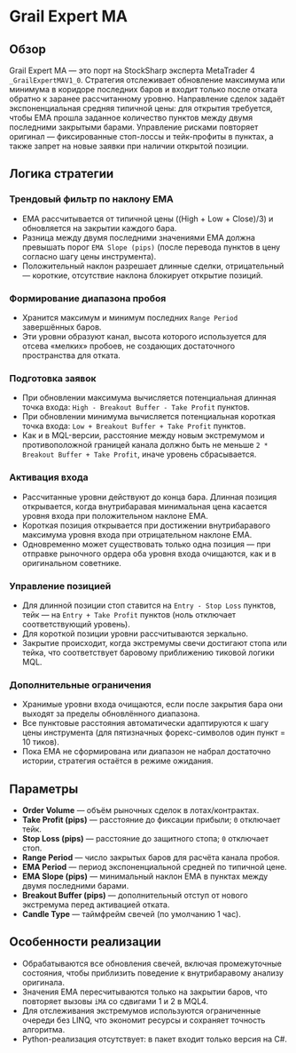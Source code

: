 # Grail Expert MA

## Обзор
Grail Expert MA — это порт на StockSharp эксперта MetaTrader 4 `_GrailExpertMAV1_0`. Стратегия отслеживает обновление максимума или минимума в коридоре последних баров и входит только после отката обратно к заранее рассчитанному уровню. Направление сделок задаёт экспоненциальная средняя типичной цены: для открытия требуется, чтобы EMA прошла заданное количество пунктов между двумя последними закрытыми барами. Управление рисками повторяет оригинал — фиксированные стоп-лоссы и тейк-профиты в пунктах, а также запрет на новые заявки при наличии открытой позиции.

## Логика стратегии
### Трендовый фильтр по наклону EMA
* EMA рассчитывается от типичной цены ((High + Low + Close)/3) и обновляется на закрытии каждого бара.
* Разница между двумя последними значениями EMA должна превышать порог `EMA Slope (pips)` (после перевода пунктов в цену согласно шагу цены инструмента).
* Положительный наклон разрешает длинные сделки, отрицательный — короткие, отсутствие наклона блокирует открытие позиций.

### Формирование диапазона пробоя
* Хранится максимум и минимум последних `Range Period` завершённых баров.
* Эти уровни образуют канал, высота которого используется для отсева «мелких» пробоев, не создающих достаточного пространства для отката.

### Подготовка заявок
* При обновлении максимума вычисляется потенциальная длинная точка входа: `High - Breakout Buffer - Take Profit` пунктов.
* При обновлении минимума вычисляется потенциальная короткая точка входа: `Low + Breakout Buffer + Take Profit` пунктов.
* Как и в MQL-версии, расстояние между новым экстремумом и противоположной границей канала должно быть не меньше `2 * Breakout Buffer + Take Profit`, иначе уровень сбрасывается.

### Активация входа
* Рассчитанные уровни действуют до конца бара. Длинная позиция открывается, когда внутрибаравая минимальная цена касается уровня входа при положительном наклоне EMA.
* Короткая позиция открывается при достижении внутрибаравого максимума уровня входа при отрицательном наклоне EMA.
* Одновременно может существовать только одна позиция — при отправке рыночного ордера оба уровня входа очищаются, как и в оригинальном советнике.

### Управление позицией
* Для длинной позиции стоп ставится на `Entry - Stop Loss` пунктов, тейк — на `Entry + Take Profit` пунктов (ноль отключает соответствующий уровень).
* Для короткой позиции уровни рассчитываются зеркально.
* Закрытие происходит, когда экстремумы свечи достигают стопа или тейка, что соответствует баровому приближению тиковой логики MQL.

### Дополнительные ограничения
* Хранимые уровни входа очищаются, если после закрытия бара они выходят за пределы обновлённого диапазона.
* Все пунктовые расстояния автоматически адаптируются к шагу цены инструмента (для пятизначных форекс-символов один пункт = 10 тиков).
* Пока EMA не сформирована или диапазон не набрал достаточно истории, стратегия остаётся в режиме ожидания.

## Параметры
* **Order Volume** — объём рыночных сделок в лотах/контрактах.
* **Take Profit (pips)** — расстояние до фиксации прибыли; `0` отключает тейк.
* **Stop Loss (pips)** — расстояние до защитного стопа; `0` отключает стоп.
* **Range Period** — число закрытых баров для расчёта канала пробоя.
* **EMA Period** — период экспоненциальной средней по типичной цене.
* **EMA Slope (pips)** — минимальный наклон EMA в пунктах между двумя последними барами.
* **Breakout Buffer (pips)** — дополнительный отступ от нового экстремума перед активацией отката.
* **Candle Type** — таймфрейм свечей (по умолчанию 1 час).

## Особенности реализации
* Обрабатываются все обновления свечей, включая промежуточные состояния, чтобы приблизить поведение к внутрибаравому анализу оригинала.
* Значения EMA пересчитываются только на закрытии баров, что повторяет вызовы `iMA` со сдвигами 1 и 2 в MQL4.
* Для отслеживания экстремумов используются ограниченные очереди без LINQ, что экономит ресурсы и сохраняет точность алгоритма.
* Python-реализация отсутствует: в пакет входит только версия на C#.
